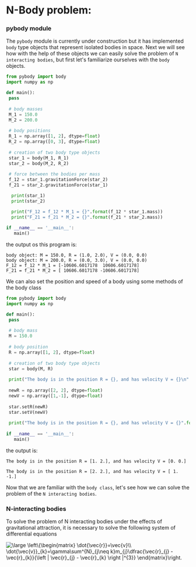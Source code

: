 # N-Body problem:
### pybody module
 The ```pybody``` module is currently under construction but it has implemented ```body``` type objects that represent isolated bodies in space. Next we will see how with the help of these objects we can easily solve the problem of ```N interacting bodies```, but first let's familiarize ourselves with the ```body``` objects.
 ```python
 from pybody import body
 import numpy as np
 
 def main():
  pass
  
  # body masses
  M_1 = 150.0
  M_2 = 200.0
  
  # body positions
  R_1 = np.array([1, 2], dtype=float)
  R_2 = np.array([0, 3], dtype=float)
  
  # creation of two body type objects
  star_1 = body(M_1, R_1)
  star_2 = body(M_2, R_2)
  
  # force between the bodies per mass
  f_12 = star_1.gravitationForce(star_2)
  f_21 = star_2.gravitationForce(star_1)

   print(star_1)
   print(star_2)

   print("F_12 = f_12 * M_1 = {}".format(f_12 * star_1.mass))
   print("F_21 = f_21 * M_2 = {}".format(f_21 * star_2.mass))
  
 if __name__ == '__main__':
	main()
 ```
the output os this program is:
```console
body object: M = 150.0, R = (1.0, 2.0), V = (0.0, 0.0)
body object: M = 200.0, R = (0.0, 3.0), V = (0.0, 0.0)
F_12 = f_12 * M_1 = [-10606.6017178  10606.6017178]
F_21 = f_21 * M_2 = [ 10606.6017178 -10606.6017178]
```
We can also set the position and speed of a body using some methods of the body class
 ```python
 from pybody import body
 import numpy as np
 
 def main():
  pass
  
  # body mass
  M = 150.0
  
  # body position
  R = np.array([1, 2], dtype=float)
  
  # creation of two body type objects
  star = body(M, R)
  
  print("The body is in the position R = {}, and has velocity V = {}\n".format(star.rVec, star.vVec))
  
  newR = np.array([2, 2], dtype=float)
  newV = np.array([1,-1], dtype=float)
  
  star.setR(newR)
  star.setV(newV)
  
  print("The body is in the position R = {}, and has velocity V = {}".format(star.rVec, star.vVec))
  
 if __name__ == '__main__':
	main()
 ```
the output is:
```console
The body is in the position R = [1. 2.], and has velocity V = [0. 0.]

The body is in the position R = [2. 2.], and has velocity V = [ 1. -1.]
```
Now that we are familiar with the ```body class```, let's see how we can solve the problem of the ```N interacting bodies```.

### N-interacting bodies
To solve the problem of N interacting bodies under the effects of gravitational attraction, it is necessary to solve the following system of differential equations

<img src="https://latex.codecogs.com/gif.latex?\dpi{120}&space;\large&space;\left\{\begin{matrix}&space;\dot{\vec{r}}=\vec{v}\\&space;\dot{\vec{v}}_{k}=\gamma\sum^{N}_{j\neq&space;k}m_{j}\dfrac{\vec{r}_{j}&space;-&space;\vec{r}_{k}}{\left&space;|&space;\vec{r}_{j}&space;-&space;\vec{r}_{k}&space;\right&space;|^{3}}&space;\end{matrix}\right." title="\large \left\{\begin{matrix} \dot{\vec{r}}=\vec{v}\\ \dot{\vec{v}}_{k}=\gamma\sum^{N}_{j\neq k}m_{j}\dfrac{\vec{r}_{j} - \vec{r}_{k}}{\left | \vec{r}_{j} - \vec{r}_{k} \right |^{3}} \end{matrix}\right." />
